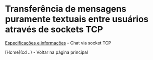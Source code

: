 # Transferência de mensagens puramente textuais entre usuários através de sockets TCP

[Especificações e informações](Relatório_PTC_Bate_Papo.pdf) - Chat via socket TCP

[Home](cd ..) - Voltar na página principal


